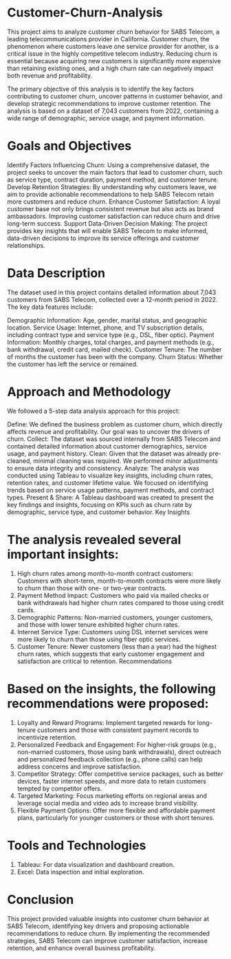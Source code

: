 # Customer-Churn-Analysis
This project aims to analyze customer churn behavior for SABS Telecom, a leading telecommunications provider in California. Customer churn, the phenomenon where customers leave one service provider for another, is a critical issue in the highly competitive telecom industry. Reducing churn is essential because acquiring new customers is significantly more expensive than retaining existing ones, and a high churn rate can negatively impact both revenue and profitability.

The primary objective of this analysis is to identify the key factors contributing to customer churn, uncover patterns in customer behavior, and develop strategic recommendations to improve customer retention. The analysis is based on a dataset of 7,043 customers from 2022, containing a wide range of demographic, service usage, and payment information.

# Goals and Objectives
Identify Factors Influencing Churn: Using a comprehensive dataset, the project seeks to uncover the main factors that lead to customer churn, such as service type, contract duration, payment method, and customer tenure.
Develop Retention Strategies: By understanding why customers leave, we aim to provide actionable recommendations to help SABS Telecom retain more customers and reduce churn.
Enhance Customer Satisfaction: A loyal customer base not only brings consistent revenue but also acts as brand ambassadors. Improving customer satisfaction can reduce churn and drive long-term success.
Support Data-Driven Decision Making: The project provides key insights that will enable SABS Telecom to make informed, data-driven decisions to improve its service offerings and customer relationships.
# Data Description
The dataset used in this project contains detailed information about 7,043 customers from SABS Telecom, collected over a 12-month period in 2022. The key data features include:

Demographic Information: Age, gender, marital status, and geographic location.
Service Usage: Internet, phone, and TV subscription details, including contract type and service type (e.g., DSL, fiber optic).
Payment Information: Monthly charges, total charges, and payment methods (e.g., bank withdrawal, credit card, mailed check).
Customer Tenure: The number of months the customer has been with the company.
Churn Status: Whether the customer has left the service or remained.
# Approach and Methodology
We followed a 5-step data analysis approach for this project:

Define: We defined the business problem as customer churn, which directly affects revenue and profitability. Our goal was to uncover the drivers of churn.
Collect: The dataset was sourced internally from SABS Telecom and contained detailed information about customer demographics, service usage, and payment history.
Clean: Given that the dataset was already pre-cleaned, minimal cleaning was required. We performed minor adjustments to ensure data integrity and consistency.
Analyze: The analysis was conducted using Tableau to visualize key insights, including churn rates, retention rates, and customer lifetime value. We focused on identifying trends based on service usage patterns, payment methods, and contract types.
Present & Share: A Tableau dashboard was created to present the key findings and insights, focusing on KPIs such as churn rate by demographic, service type, and customer behavior.
Key Insights
# The analysis revealed several important insights:

1. High churn rates among month-to-month contract customers: Customers with short-term, month-to-month contracts were more likely to churn than those with one- or two-year contracts.
2. Payment Method Impact: Customers who paid via mailed checks or bank withdrawals had higher churn rates compared to those using credit cards.
3. Demographic Patterns: Non-married customers, younger customers, and those with lower tenure exhibited higher churn rates.
4. Internet Service Type: Customers using DSL internet services were more likely to churn than those using fiber optic services.
5. Customer Tenure: Newer customers (less than a year) had the highest churn rates, which suggests that early customer engagement and satisfaction are critical to retention.
Recommendations
# Based on the insights, the following recommendations were proposed:

1. Loyalty and Reward Programs: Implement targeted rewards for long-tenure customers and those with consistent payment records to incentivize retention.
2. Personalized Feedback and Engagement: For higher-risk groups (e.g., non-married customers, those using bank withdrawals), direct outreach and personalized feedback collection (e.g., phone calls) can help address concerns and improve satisfaction.
3. Competitor Strategy: Offer competitive service packages, such as better devices, faster internet speeds, and more data to retain customers tempted by competitor offers.
4. Targeted Marketing: Focus marketing efforts on regional areas and leverage social media and video ads to increase brand visibility.
5. Flexible Payment Options: Offer more flexible and affordable payment plans, particularly for younger customers or those with short tenures.
# Tools and Technologies
1. Tableau: For data visualization and dashboard creation.
2. Excel: Data inspection and initial exploration.

# Conclusion
This project provided valuable insights into customer churn behavior at SABS Telecom, identifying key drivers and proposing actionable recommendations to reduce churn. By implementing the recommended strategies, SABS Telecom can improve customer satisfaction, increase retention, and enhance overall business profitability.
